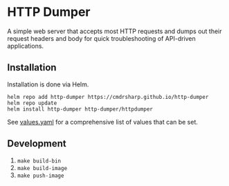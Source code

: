 # HTTP Dumper

A simple web server that accepts most HTTP requests and dumps out their request headers and body for quick troubleshooting of API-driven applications.

## Installation

Installation is done via Helm.

```
helm repo add http-dumper https://cmdrsharp.github.io/http-dumper
helm repo update
helm install http-dumper http-dumper/httpdumper
```

See [values.yaml](charts/kubepulse/values.yaml) for a comprehensive list of values that can be set.

## Development

1. `make build-bin`
2. `make build-image`
3. `make push-image`
